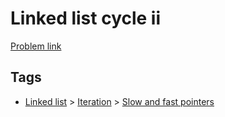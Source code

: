 # Linked list cycle ii

[Problem link](https://leetcode.com/problems/linked-list-cycle-ii)

## Tags

* [Linked list](/README.md#Linked_list) > [Iteration](/README.md#Linked_list-Iteration) > [Slow and fast pointers](/README.md#Linked_list-Iteration-Slow_and_fast_pointers)
